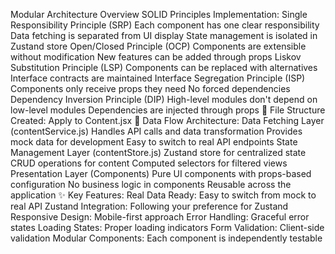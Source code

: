 Modular Architecture Overview
SOLID Principles Implementation:
Single Responsibility Principle (SRP)
Each component has one clear responsibility
Data fetching is separated from UI display
State management is isolated in Zustand store
Open/Closed Principle (OCP)
Components are extensible without modification
New features can be added through props
Liskov Substitution Principle (LSP)
Components can be replaced with alternatives
Interface contracts are maintained
Interface Segregation Principle (ISP)
Components only receive props they need
No forced dependencies
Dependency Inversion Principle (DIP)
High-level modules don't depend on low-level modules
Dependencies are injected through props
📁 File Structure Created:
Apply to Content.jsx
🔄 Data Flow Architecture:
Data Fetching Layer (contentService.js)
Handles API calls and data transformation
Provides mock data for development
Easy to switch to real API endpoints
State Management Layer (contentStore.js)
Zustand store for centralized state
CRUD operations for content
Computed selectors for filtered views
Presentation Layer (Components)
Pure UI components with props-based configuration
No business logic in components
Reusable across the application
✨ Key Features:
Real Data Ready: Easy to switch from mock to real API
Zustand Integration: Following your preference for Zustand
Responsive Design: Mobile-first approach
Error Handling: Graceful error states
Loading States: Proper loading indicators
Form Validation: Client-side validation
Modular Components: Each component is independently testable